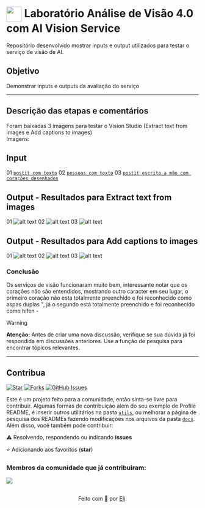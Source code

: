 <h1>
    <a href="https://www.dio.me/">
     <img align="center" width="40px" src="https://hermes.digitalinnovation.one/assets/diome/logo-minimized.png"></a>
    <span> Laboratório Análise de Visão 4.0 com AI Vision Service </span>
</h1>

Repositório desenvolvido mostrar inputs e output utilizados para testar o serviço de visão de AI.

## Objetivo
Demonstrar inputs e outputs da avaliação do serviço

---
## Descrição das etapas e comentários
Foram baixadas 3 imagens para testar o Vision Studio (Extract text from images e Add captions to images) <br>
Imagens:

## Input
01 [`postit com texto`](https://github.com/CrisMach/labaivision/blob/main/inputs/1-postit.jfif)
02 [`pessoas com texto`](https://github.com/CrisMach/labaivision/blob/main/inputs/2-pessoas.jfif)
03 
[`postit escrito a mão com corações desenhados`](https://github.com/CrisMach/labaivision/blob/main/inputs/3-postitamao.png)

## Output - Resultados para Extract text from images
01 ![alt text](https://github.com/CrisMach/labaivision/blob/main/output/1-ex-postit.png?raw=true)
02 ![alt text](https://github.com/CrisMach/labaivision/blob/main/output/2-ex-pessoas.png?raw=true)
03 ![alt text](https://github.com/CrisMach/labaivision/blob/main/output/3-ex-postitamao.png?raw=true)

## Output - Resultados para Add captions to images
01 ![alt text](https://github.com/CrisMach/labaivision/blob/main/output/1-cap-postit.png?raw=true)
02 ![alt text](https://github.com/CrisMach/labaivision/blob/main/output/2-cap-pessoas.png?raw=true)
03 ![alt text](https://github.com/CrisMach/labaivision/blob/main/output/3-cap-postitamao.png?raw=true)

### Conclusão
Os serviços de visão funcionaram muito bem, interessante notar que os corações não são entendidos, mostrando outro caracter em seu lugar, o primeiro coração não esta totalmente preenchido e foi reconhecido como aspas duplas ", já o segundo está totalmente preenchido e foi reconhecido como hífen -


> [!WARNING]  
> **Atenção:** Antes de criar uma nova discussão, verifique se sua dúvida já foi respondida em discussões anteriores. Use a função de pesquisa para encontrar tópicos relevantes.

---

## Contribua
[![Star](https://img.shields.io/github/stars/digitalinnovationone/dio-lab-open-source?style=social)](https://github.com/digitalinnovationone/dio-lab-open-source/stargazers)
[![Forks](https://img.shields.io/github/forks/digitalinnovationone/dio-lab-open-source?style=social)](https://github.com/digitalinnovationone/dio-lab-open-source/forks)
[![GitHub Issues](https://img.shields.io/github/issues/digitalinnovationone/dio-lab-open-source?style=social)](https://github.com/digitalinnovationone/dio-lab-open-source/issues/)

 Este é um projeto feito para a comunidade, então sinta-se livre para contribuir. Algumas formas de contribuição além do seu exemplo de Profile README, é inserir outros utilitários na pasta [`utils`](https://github.com/digitalinnovationone/dio-lab-open-source/tree/main/utils), ou melhorar a página de pesquisa dos READMEs fazendo modificações nos arquivos da pasta [`docs`](https://github.com/digitalinnovationone/dio-lab-open-source/tree/main/docs).
<br>
 Além disso, você também pode contribuir:
 
⚠️ Resolvendo, respondendo ou indicando **issues**

⭐ Adicionando aos favoritos (**star**) 

### Membros da comunidade que já contribuiram:
<a href="https://github.com/digitalinnovationone/dio-lab-open-source/graphs/contributors">
  <img src="https://contrib.rocks/image?repo=digitalinnovationone/dio-lab-open-source"/>
</a>

##
<div align="center">Feito com 💙 por <a href="https://github.com/elidianaandrade">Eli</a>.</div>
